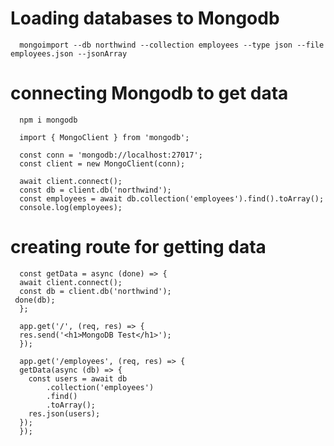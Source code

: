 # Loading databases to Mongodb

      mongoimport --db northwind --collection employees --type json --file employees.json --jsonArray

# connecting Mongodb to get data

      npm i mongodb

      import { MongoClient } from 'mongodb';

      const conn = 'mongodb://localhost:27017';
      const client = new MongoClient(conn);

      await client.connect();
      const db = client.db('northwind');
      const employees = await db.collection('employees').find().toArray();
      console.log(employees);

# creating route for getting data

      const getData = async (done) => {
      await client.connect();
      const db = client.db('northwind');
     done(db);
      };

      app.get('/', (req, res) => {
      res.send('<h1>MongoDB Test</h1>');
      });

      app.get('/employees', (req, res) => {
      getData(async (db) => {
        const users = await db
            .collection('employees')
            .find()
            .toArray();
        res.json(users);
      });
      });
